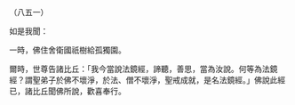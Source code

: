 （八五一）

如是我聞：

一時，佛住舍衛國祇樹給孤獨園。

爾時，世尊告諸比丘：「我今當說法鏡經，諦聽，善思，當為汝說。何等為法鏡經？謂聖弟子於佛不壞淨，於法、僧不壞淨，聖戒成就，是名法鏡經。」佛說此經已，諸比丘聞佛所說，歡喜奉行。



